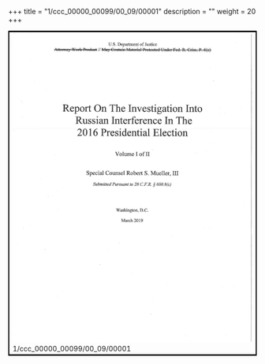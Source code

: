+++
title = "1/ccc_00000_00099/00_09/00001"
description = ""
weight = 20
+++

<table style="border:2px solid black;max-width:800px;max-height:800px;" 
><tr><td>
<img class="center-fit-jpg"
src="/jpg_/jpg_mueller_report_searchable_001.jpg">
1/ccc_00000_00099/00_09/00001
</img></td></tr></table>
